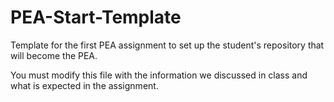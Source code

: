 # PEA-Start-Template
Template for the first PEA assignment to set up the student's repository that will become the PEA. 

You must modify this file with the information we discussed in class and what is expected in the assignment.
